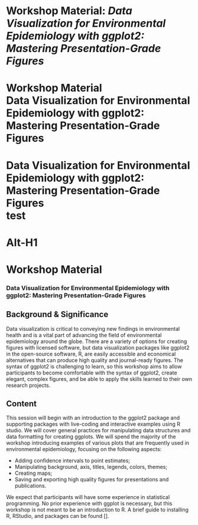 # Workshop Material: *Data Visualization for Environmental Epidemiology with ggplot2: Mastering Presentation-Grade Figures*



Workshop Material <br/> Data Visualization for Environmental Epidemiology with ggplot2: Mastering Presentation-Grade Figures
======

Data Visualization for Environmental Epidemiology with ggplot2: Mastering Presentation-Grade Figures <br/> test
======

Alt-H1
======

# Workshop Material
### Data Visualization for Environmental Epidemiology with ggplot2: Mastering Presentation-Grade Figures

## Background & Significance
Data visualization is critical to conveying new findings in environmental health and is a vital part of advancing the field of environmental epidemiology around the globe. There are a variety of options for creating figures with licensed software, but data visualization packages like ggplot2 in the open-source software, R, are easily accessible and economical alternatives that can produce high quality and journal-ready figures. The syntax of ggplot2 is challenging to learn, so this workshop aims to allow participants to become comfortable with the syntax of ggplot2, create elegant, complex figures, and be able to apply the skills learned to their own research projects. 

## Content
This session will begin with an introduction to the ggplot2 package and supporting packages with live-coding and interactive examples using R studio. We will cover general practices for manipulating data structures and data formatting for creating ggplots. We will spend the majority of the workshop introducing examples of various plots that are frequently used in environmental epidemiology, focusing on the following aspects: 
* Adding confidence intervals to point estimates; 
* Manipulating background, axis, titles, legends, colors, themes; 
* Creating maps;
* Saving and exporting high quality figures for presentations and publications. 

We expect that participants will have some experience in statistical programming. No prior experience with ggplot is necessary, but this workshop is not meant to be an introduction to R. A brief guide to installing R, RStudio, and packages can be found [].
